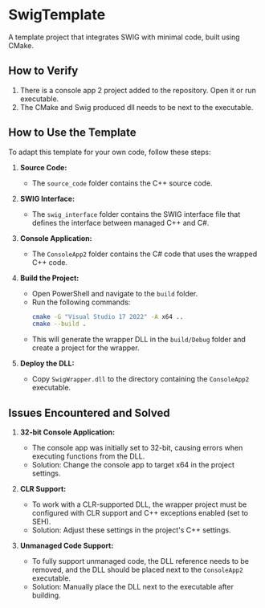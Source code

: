# SwigTemplate
A template project that integrates SWIG with minimal code, built using CMake.

## How to Verify

1. There is a console app 2 project added to the repository. Open it or run executable.
2. The CMake and Swig produced dll needs to be next to the executable.

## How to Use the Template

To adapt this template for your own code, follow these steps:

1. **Source Code:**
   - The `source_code` folder contains the C++ source code.

2. **SWIG Interface:**
   - The `swig_interface` folder contains the SWIG interface file that defines the interface between managed C++ and C#.

3. **Console Application:**
   - The `ConsoleApp2` folder contains the C# code that uses the wrapped C++ code.

4. **Build the Project:**
   - Open PowerShell and navigate to the `build` folder.
   - Run the following commands:
     ```sh
     cmake -G "Visual Studio 17 2022" -A x64 ..
     cmake --build .
     ```
   - This will generate the wrapper DLL in the `build/Debug` folder and create a project for the wrapper.

5. **Deploy the DLL:**
   - Copy `SwigWrapper.dll` to the directory containing the `ConsoleApp2` executable.

## Issues Encountered and Solved

1. **32-bit Console Application:**
   - The console app was initially set to 32-bit, causing errors when executing functions from the DLL.
   - Solution: Change the console app to target x64 in the project settings.

2. **CLR Support:**
   - To work with a CLR-supported DLL, the wrapper project must be configured with CLR support and C++ exceptions enabled (set to SEH).
   - Solution: Adjust these settings in the project's C++ settings.

3. **Unmanaged Code Support:**
   - To fully support unmanaged code, the DLL reference needs to be removed, and the DLL should be placed next to the `ConsoleApp2` executable.
   - Solution: Manually place the DLL next to the executable after building.

